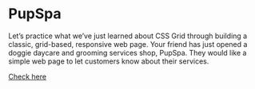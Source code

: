 # PupSpa

Let’s practice what we’ve just learned about CSS Grid through building a classic, grid-based, responsive web page. Your friend has just opened a doggie daycare and grooming services shop, PupSpa. They would like a simple web page to let customers know about their services.

[Check here](https://yarovit-developer.github.io/codecademy-projects/html-css/17-purp-spa/index.html)
